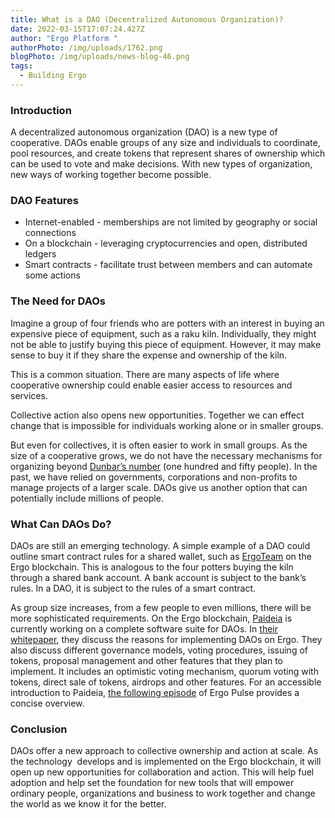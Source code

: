```yaml
---
title: What is a DAO (Decentralized Autonomous Organization)?
date: 2022-03-15T17:07:24.427Z
author: "Ergo Platform "
authorPhoto: /img/uploads/1762.png
blogPhoto: /img/uploads/news-blog-46.png
tags:
  - Building Ergo
---
```

### Introduction

A decentralized autonomous organization (DAO) is a new type of cooperative. DAOs enable groups of any size and individuals to coordinate, pool resources, and create tokens that represent shares of ownership which can be used to vote and make decisions. With new types of organization, new ways of working together become possible.

### DAO Features

* Internet-enabled - memberships are not limited by geography or social connections
* On a blockchain - leveraging cryptocurrencies and open, distributed ledgers
* Smart contracts - facilitate trust between members and can automate some actions 

### The Need for DAOs

Imagine a group of four friends who are potters with an interest in buying an expensive piece of equipment, such as a raku kiln. Individually, they might not be able to justify buying this piece of equipment. However, it may make sense to buy it if they share the expense and ownership of the kiln. 

This is a common situation. There are many aspects of life where cooperative ownership could enable easier access to resources and services. 

Collective action also opens new opportunities. Together we can effect change that is impossible for individuals working alone or in smaller groups.

But even for collectives, it is often easier to work in small groups. As the size of a cooperative grows, we do not have the necessary mechanisms for organizing beyond [Dunbar’s number](https://en.wikipedia.org/wiki/Dunbar%27s_number) (one hundred and fifty people). In the past, we have relied on governments, corporations and non-profits to manage projects of a larger scale. DAOs give us another option that can potentially include millions of people.

### What Can DAOs Do?

DAOs are still an emerging technology. A simple example of a DAO could outline smart contract rules for a shared wallet, such as [ErgoTeam](https://github.com/anon-real/ErgoTeam) on the Ergo blockchain. This is analogous to the four potters buying the kiln through a shared bank account. A bank account is subject to the bank’s rules. In a DAO, it is subject to the rules of a smart contract.

As group size increases, from a few people to even millions, there will be more sophisticated requirements. On the Ergo blockchain, [Paideia](https://ergopad.io/projects/paideia) is currently working on a complete software suite for DAOs. In [their whitepaper](https://docs.google.com/document/d/1G8iN_9sFJ3k5UuSAIbRHdkUIhqVGhpmeA_XQXVyZW94/), they discuss the reasons for implementing DAOs on Ergo. They also discuss different governance models, voting procedures, issuing of tokens, proposal management and other features that they plan to implement. It includes an optimistic voting mechanism, quorum voting with tokens, direct sale of tokens, airdrops and other features. For an accessible introduction to Paideia, [the following episode](https://www.youtube.com/watch?v=RuSb4tyXS68) of Ergo Pulse provides a concise overview. 

### Conclusion

DAOs offer a new approach to collective ownership and action at scale. As the technology  develops and is implemented on the Ergo blockchain, it will open up new opportunities for collaboration and action. This will help fuel adoption and help set the foundation for new tools that will empower ordinary people, organizations and business to work together and change the world as we know it for the better.